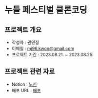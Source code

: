 # 누들 페스티벌 클론코딩
## 프로젝트 개요
- 작성자 : 권민정
- 이메일 : mj96.kwon@gmail.com
- 프로젝트 기간 : 2023.08.21. ~ 2023.08.25.

## 프로젝트 관련 자료
- Notion : [노션](http://)
- 배포 URL : [배포](http://)
